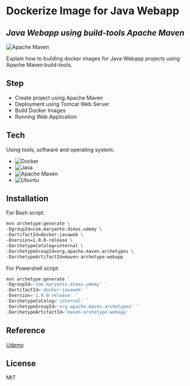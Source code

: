 # Dockerize Image for Java Webapp
## _Java Webapp using build-tools Apache Maven_

![Apache Maven](https://img.shields.io/badge/Apache%20Maven-C71A36?style=for-the-badge&logo=Apache%20Maven&logoColor=white)

Explain how to building docker images for Java Webapp projects using Apache Maven build-tools.

## Step

- Create project using Apache Maven
- Deployment using Tomcat Web Server
- Build Docker Images
- Running Web Application

## Tech

Using tools, software and operating system:

- ![Docker](https://img.shields.io/badge/docker-%230db7ed.svg?style=for-the-badge&logo=docker&logoColor=white)
- ![Java](https://img.shields.io/badge/java-%23ED8B00.svg?style=for-the-badge&logo=java&logoColor=white)
- ![Apache Maven](https://img.shields.io/badge/Apache%20Maven-C71A36?style=for-the-badge&logo=Apache%20Maven&logoColor=white)
- ![Ubuntu](https://img.shields.io/badge/Ubuntu-E95420?style=for-the-badge&logo=ubuntu&logoColor=white)


## Installation

For Bash script:

```sh
mvn archetype:generate \
-DgroupId=com.maryanto.dimas.udemy \
-DartifactId=docker-javaweb \
-Dversion=1.0.0-release \
-DarchetypeCatalog=internal \
-DarchetypeGroupId=org.apache.maven.archetypes \
-DarchetypeArtifactId=maven-archetype-webapp
```

For Powershell script:

```powershell
mvn archetype:generate `
-DgroupId='com.maryanto.dimas.udemy' `
-DartifactId='docker-javaweb' `
-Dversion='1.0.0-release' `
-DarchetypeCatalog='internal' `
-DarchetypeGroupId='org.apache.maven.archetypes' `
-DarchetypeArtifactId='maven-archetype-webapp'
```

## Reference
[Udemy](https://www.udemy.com/course/docker-pemula-sampai-mahir/)


## License

MIT